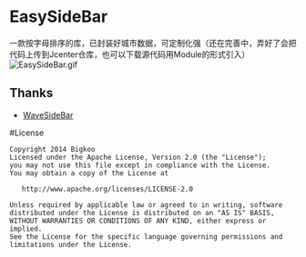 # EasySideBar
一款按字母排序的库，已封装好城市数据，可定制化强（还在完善中，弄好了会把代码上传到Jcenter仓库，也可以下载源代码用Module的形式引入）
![EasySideBar.gif](https://github.com/Bigkoo/EasySideBar/blob/master/preview/GIF.gif)

## Thanks

- [WaveSideBar](https://github.com/gjiazhe/WaveSideBar)


#License

```
Copyright 2014 Bigkoo
Licensed under the Apache License, Version 2.0 (the "License");
you may not use this file except in compliance with the License.
You may obtain a copy of the License at

   http://www.apache.org/licenses/LICENSE-2.0

Unless required by applicable law or agreed to in writing, software
distributed under the License is distributed on an "AS IS" BASIS,
WITHOUT WARRANTIES OR CONDITIONS OF ANY KIND, either express or implied.
See the License for the specific language governing permissions and
limitations under the License.
```
